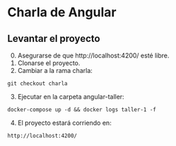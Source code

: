 # Charla de Angular

## Levantar el proyecto
0) Asegurarse de que http://localhost:4200/ esté libre. <br />
1) Clonarse el proyecto. <br />
2) Cambiar a la rama charla:
```
git checkout charla
```
3) Ejecutar en la carpeta angular-taller:
```
docker-compose up -d && docker logs taller-1 -f
```
4) El proyecto estará corriendo en:
```
http://localhost:4200/
```
